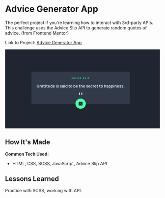 # Advice Generator App

The perfect project if you're learning how to interact with 3rd-party APIs. This challenge uses the Advice Slip API to generate random quotes of advice. (from Frontend Mentor)

Link to Project: [Advice Generator App](https://alabador.github.io/frontend-ui/advice-generator-app)

![Desktop Version](./advice-screenshot.png)

## How It's Made

**Common Tech Used:**
+ HTML, CSS, SCSS, JavaScript, Advice Slip API

## Lessons Learned

Practice with SCSS, working with API. 
